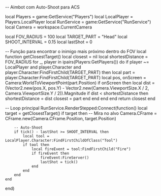 -- Aimbot com Auto-Shoot para ACS

local Players = game:GetService("Players")
local LocalPlayer = Players.LocalPlayer
local RunService = game:GetService("RunService")
local Camera = workspace.CurrentCamera

local FOV_RADIUS = 100
local TARGET_PART = "Head"
local SHOOT_INTERVAL = 0.15
local lastShot = 0

-- Função para encontrar o inimigo mais próximo dentro do FOV
local function getClosestTarget()
    local closest = nil
    local shortestDistance = FOV_RADIUS
    for _, player in ipairs(Players:GetPlayers()) do
        if player ~= LocalPlayer and player.Character and player.Character:FindFirstChild(TARGET_PART) then
            local part = player.Character:FindFirstChild(TARGET_PART)
            local pos, onScreen = Camera:WorldToViewportPoint(part.Position)
            if onScreen then
                local dist = (Vector2.new(pos.X, pos.Y) - Vector2.new(Camera.ViewportSize.X / 2, Camera.ViewportSize.Y / 2)).Magnitude
                if dist < shortestDistance then
                    shortestDistance = dist
                    closest = part
                end
            end
        end
    end
    return closest
end

-- Loop principal
RunService.RenderStepped:Connect(function()
    local target = getClosestTarget()
    if target then
        -- Mira no alvo
        Camera.CFrame = CFrame.new(Camera.CFrame.Position, target.Position)

        -- Auto-Shoot
        if tick() - lastShot >= SHOOT_INTERVAL then
            local tool = LocalPlayer.Character:FindFirstChildOfClass("Tool")
            if tool then
                local fireEvent = tool:FindFirstChild("Fire")
                if fireEvent then
                    fireEvent:FireServer()
                    lastShot = tick()
                end
            end
        end
    end
end)
